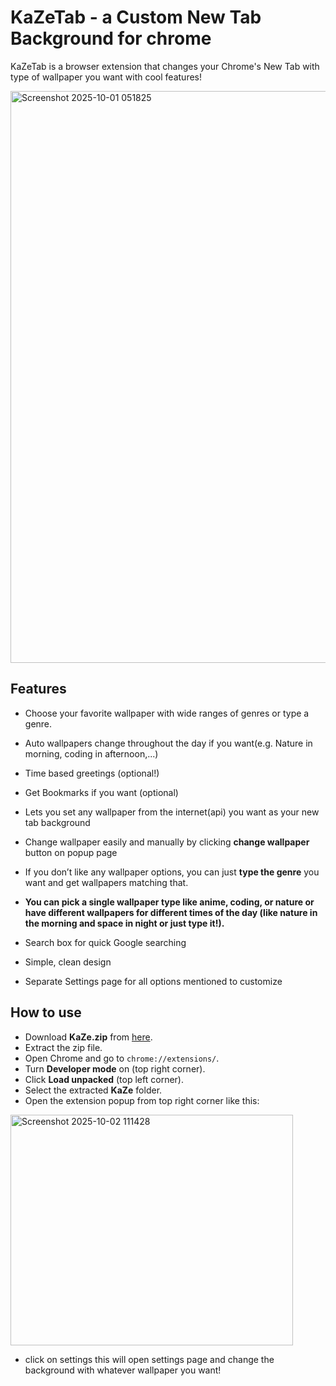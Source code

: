 # KaZeTab - a Custom New Tab Background for chrome
KaZeTab is a browser extension that changes your Chrome's New Tab  with type of wallpaper you want with cool features!

 
<img width="1918" height="915" alt="Screenshot 2025-10-01 051825" src="https://github.com/user-attachments/assets/128d987c-cf4e-4107-9186-c7c280280bb9" />


## Features
- Choose your favorite wallpaper with wide ranges of genres or type a genre.
- Auto wallpapers change throughout the day if you want(e.g. Nature in morning, coding in afternoon,...)
- Time based greetings (optional!)
- Get Bookmarks if you want (optional)
- Lets you set any wallpaper from the internet(api) you want as your new tab background 

- Change wallpaper easily and manually by clicking **change wallpaper** button
on popup page
- If you don’t like any wallpaper options, you can just **type the genre** you want and get wallpapers matching that.

- **You can pick a single wallpaper type like anime, coding, or nature or have different wallpapers for different times of the day (like nature in the morning and space in night or just type it!).**
- Search box for quick Google searching

- Simple, clean design
- Separate Settings page for all options mentioned to customize

## How to use
-  Download **KaZe.zip** from [here](https://github.com/bbheemara/KaZeTab/releases/tag/1.0.1).
-  Extract the zip file.
-  Open Chrome and go to `chrome://extensions/`.
-  Turn **Developer mode** on (top right corner).
-  Click **Load unpacked** (top left corner).
-  Select the extracted **KaZe** folder.
-  Open the extension popup from top right corner like this:
<img width="452" height="369" alt="Screenshot 2025-10-02 111428" src="https://github.com/user-attachments/assets/ac60a1d0-f5ff-4c7e-99c2-6678299a7369" />

- click on settings this will open settings page and change the background with whatever wallpaper you want!
